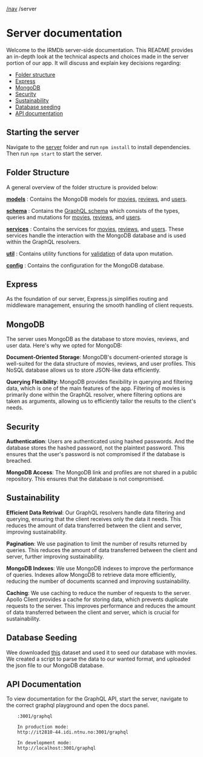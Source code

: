 [/nav](navigation.md) /server

# Server documentation

Welcome to the IRMDb server-side documentation. This README provides an in-depth look at the technical aspects and choices made in the server portion of our app. It will discuss and explain key decisions regarding:

- [Folder structure](#folder-structure)
- [Express](#express)
- [MongoDB](#mongodb)
- [Security](#security)
- [Sustainability](#sustainability)
- [Database seeding](#database-seeding)
- [API documentation](#api-documentation)

## Starting the server

Navigate to the [server](.) folder and run `npm install` to install dependencies. Then run `npm start` to start the server.

## Folder Structure

A general overview of the folder structure is provided below:

[**models**](./models/)
: Contains the MongoDB models for [movies](./models/Movie.ts), [reviews](./models/Review.ts), and [users](./models/User.ts).

[**schema**](./schema/)
: Contains the [GraphQL schema](./schema/schema.ts) which consists of the types, queries and mutations for [movies](./schema/movie.ts), [reviews](./schema/review.ts), and [users](./schema/user.ts).

[**services**](./services/)
: Contains the services for [movies](./services/MovieService.ts), [reviews](./services/ReviewService.ts), and [users](./services/UserService.ts). These services handle the interaction with the MongoDB database and is used within the GraphQL resolvers.

[**util**](./util/)
: Contains utility functions for [validation](./util/validators.ts) of data upon mutation.

[**config**](./config/)
: Contains the configuration for the MongoDB database.

## Express

As the foundation of our server, Express.js simplifies routing and middleware management, ensuring the smooth handling of client requests.

## MongoDB

The server uses MongoDB as the database to store movies, reviews, and user data. Here's why we opted for MongoDB:

**Document-Oriented Storage**: MongoDB's document-oriented storage is well-suited for the data structure of movies, reviews, and user profiles. This NoSQL database allows us to store JSON-like data efficiently.

**Querying Flexibility**: MongoDB provides flexibility in querying and filtering data, which is one of the main features of the app. Filtering of movies is primarily done within the GraphQL resolver, where filtering options are taken as arguments, allowing us to efficiently tailor the results to the client's needs.

## Security

**Authentication**: Users are authenticated using hashed passwords. And the database stores the hashed password, not the plaintext password. This ensures that the user's password is not compromised if the database is breached.

**MongoDB Access**: The MongoDB link and profiles are not shared in a public repository. This ensures that the database is not compromised.

## Sustainability

**Efficient Data Retrival**: Our GraphQL resolvers handle data filtering and querying, ensuring that the client receives only the data it needs. This reduces the amount of data transferred between the client and server, improving sustainability.

**Pagination**: We use pagination to limit the number of results returned by queries. This reduces the amount of data transferred between the client and server, further improving sustainability.

**MongoDB Indexes**: We use MongoDB indexes to improve the performance of queries. Indexes allow MongoDB to retrieve data more efficiently, reducing the number of documents scanned and improving sustainability.

**Caching**: We use caching to reduce the number of requests to the server. Apollo Client provides a cache for storing data, which prevents duplicate requests to the server. This improves performance and reduces the amount of data transferred between the client and server, which is crucial for sustainability.

## Database Seeding

Wee downloaded [this](https://datasetsearch.research.google.com/search?src=3&query=movie%20dataset&docid=L2cvMTFydjVidnk4eA%3D%3D) dataset and used it to seed our database with movies. We created a script to parse the data to our wanted format, and uploaded the json file to our MongoDB database.

## API Documentation

To view documentation for the GraphQL API, start the server, navigate to the correct graphql playground and open the docs panel.

```
    :3001/graphql

    In production mode:
    http://it2810-44.idi.ntnu.no:3001/graphql

    In development mode:
    http://localhost:3001/graphql
```
